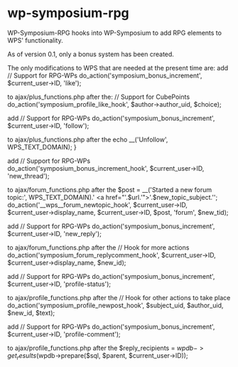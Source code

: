 wp-symposium-rpg
================

WP-Symposium-RPG hooks into WP-Symposium to add RPG elements to WPS' functionality.

As of version 0.1, only a bonus system has been created.

The only modifications to WPS that are needed at the present time are:
add 
    // Support for RPG-WPs
  	do_action('symposium_bonus_increment', $current_user->ID, 'like');
    
to ajax/plus_functions.php after the:
    // Support for CubePoints
  	do_action('symposium_profile_like_hook', $author->author_uid, $choice);
    
add
    // Support for RPG-WPs
  	do_action('symposium_bonus_increment', $current_user->ID, 'follow');
    
to ajax/plus_functions.php after the
			echo __('Unfollow', WPS_TEXT_DOMAIN);
		}
    
add
    // Support for RPG-WPs
  	do_action('symposium_bonus_increment_hook', $current_user->ID, 'new_thread');

to ajax/forum_functions.php after the
    $post = __('Started a new forum topic:', WPS_TEXT_DOMAIN).' <a href="'.$url.'">'.$new_topic_subject.'</a>';
  	do_action('__wps__forum_newtopic_hook', $current_user->ID, $current_user->display_name, $current_user->ID, $post, 'forum', $new_tid);			

add
    // Support for RPG-WPs
  	do_action('symposium_bonus_increment', $current_user->ID, 'new_reply');
		
to ajax/forum_functions.php after the
    // Hook for more actions
  		do_action('symposium_forum_replycomment_hook', $current_user->ID, $current_user->display_name, $new_id);			
      
add
    // Support for RPG-WPs
  	do_action('symposium_bonus_increment', $current_user->ID, 'profile-status');

to ajax/profile_functions.php after the
    // Hook for other actions to take place
  	do_action('symposium_profile_newpost_hook', $subject_uid, $author_uid, $new_id, $text);	
		
add
    // Support for RPG-WPs
  	do_action('symposium_bonus_increment', $current_user->ID, 'profile-comment');

to ajax/profile_functions.php after the
    $reply_recipients = $wpdb->get_results($wpdb->prepare($sql, $parent, $current_user->ID));
  			
